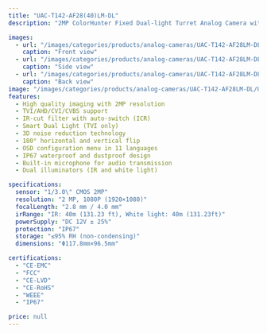 ```yaml
---
title: "UAC-T142-AF28(40)LM-DL"
description: "2MP ColorHunter Fixed Dual-light Turret Analog Camera with high quality imaging and smart dual light technology"

images:
  - url: "/images/categories/products/analog-cameras/UAC-T142-AF28LM-DL/UAC-T142-AF28(40)LM-DL.png"
    caption: "Front view"
  - url: "/images/categories/products/analog-cameras/UAC-T142-AF28LM-DL/UAC-T142-AF28(40)LM-DL1.png"
    caption: "Side view"
  - url: "/images/categories/products/analog-cameras/UAC-T142-AF28LM-DL/UAC-T142-AF28(40)LM-DL2.png"
    caption: "Back view"
image: "/images/categories/products/analog-cameras/UAC-T142-AF28LM-DL/UAC-T142-AF28(40)LM-DL1.png"
features:
  - High quality imaging with 2MP resolution
  - TVI/AHD/CVI/CVBS support
  - IR-cut filter with auto-switch (ICR)
  - Smart Dual Light (TVI only)
  - 3D noise reduction technology
  - 180° horizontal and vertical flip
  - OSD configuration menu in 11 languages
  - IP67 waterproof and dustproof design
  - Built-in microphone for audio transmission
  - Dual illuminators (IR and white light)

specifications:
  sensor: "1/3.0\" CMOS 2MP"
  resolution: "2 MP, 1080P (1920×1080)"
  focalLength: "2.8 mm / 4.0 mm"
  irRange: "IR: 40m (131.23 ft), White light: 40m (131.23ft)"
  powerSupply: "DC 12V ± 25%"
  protection: "IP67"
  storage: "≤95% RH (non-condensing)"
  dimensions: "Φ117.8mm×96.5mm"

certifications:
  - "CE-EMC"
  - "FCC"
  - "CE-LVD"
  - "CE-RoHS"
  - "WEEE"
  - "IP67"

price: null
---
```

